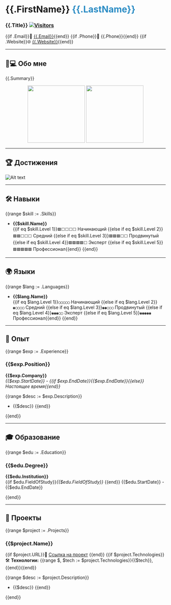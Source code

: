 # {{.FirstName}} <span style="color: #2B8CC4">{{.LastName}}</span>
### {{.Title}} [![Visitors](https://api.visitorbadge.io/api/visitors?path=https://github.com/{{.GitHub.Username}}&label=Visitors&countColor=%232B8CC4)](https://visitorbadge.io/status?path=https://github.com/{{.GitHub.Username}})

<p align="left">
  {{if .Email}}📧 <a href="mailto:{{.Email}}">{{.Email}}</a>{{end}}
  {{if .Phone}}📱 {{.Phone}}{{end}}
  {{if .Website}}🌐 <a href="{{.Website}}">{{.Website}}</a>{{end}}
</p>

---

## 🧑💻 Обо мне
{{.Summary}}

<div align="center">
<img height="180em" src="https://github-readme-stats.vercel.app/api?username={{.GitHub.Username}}&show_icons=true&theme=transparent&hide_border=true&title_color=2B8CC4&icon_color=2B8CC4&text_color=000000"/>
<img height="180em" src="https://github-readme-stats.vercel.app/api/top-langs/?username={{.GitHub.Username}}&layout=compact&theme=transparent&hide_border=true&title_color=2B8CC4"/>
</div>

---

## 🏆 Достижения
![Alt text](https://github.com/{{.GitHub.Username}}/{{.GitHub.Username}}/blob/main/trophy.svg?raw=true)

---

## 🛠️ Навыки
{{range $skill := .Skills}}
- **{{$skill.Name}}**  
  {{if eq $skill.Level 1}}`🟩⬜⬜⬜⬜` Начинающий
  {{else if eq $skill.Level 2}}`🟩🟩⬜⬜⬜` Средний
  {{else if eq $skill.Level 3}}`🟩🟩🟩⬜⬜` Продвинутый
  {{else if eq $skill.Level 4}}`🟩🟩🟩🟩⬜` Эксперт
  {{else if eq $skill.Level 5}}`🟩🟩🟩🟩🟩` Профессионал{{end}}
{{end}}

---

## 🌍 Языки
{{range $lang := .Languages}}
- **{{$lang.Name}}**  
  {{if eq $lang.Level 1}}`◯◯◯◯◯` Начинающий
  {{else if eq $lang.Level 2}}`◉◯◯◯◯` Средний
  {{else if eq $lang.Level 3}}`◉◉◯◯◯` Продвинутый
  {{else if eq $lang.Level 4}}`◉◉◉◯◯` Эксперт
  {{else if eq $lang.Level 5}}`◉◉◉◉◉` Профессионал{{end}}
{{end}}

---

## 💼 Опыт
{{range $exp := .Experience}}
### {{$exp.Position}}
**{{$exp.Company}}**  
*{{$exp.StartDate}} - {{if $exp.EndDate}}{{$exp.EndDate}}{{else}}Настоящее время{{end}}*

{{range $desc := $exp.Description}}
- {{$desc}}
{{end}}

{{end}}

---

## 🎓 Образование
{{range $edu := .Education}}
### {{$edu.Degree}}
**{{$edu.Institution}}**  
{{if $edu.FieldOfStudy}}*{{$edu.FieldOfStudy}}*  {{end}}
{{$edu.StartDate}} - {{$edu.EndDate}}

{{end}}

---

## 🚀 Проекты
{{range $project := .Projects}}
### {{$project.Name}}
{{if $project.URL}}🔗 [Ссылка на проект]({{$project.URL}})  {{end}}
{{if $project.Technologies}}🛠 **Технологии:** {{range $, $tech := $project.Technologies}}{{$tech}}, {{end}}{{end}}

{{range $desc := $project.Description}}
- {{$desc}}
{{end}}

{{end}}
